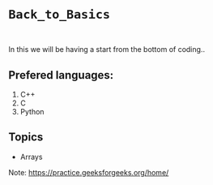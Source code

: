 <pre>
<code><h1>                          Back_to_Basics</h1></code>
</pre>
In this we will be having a start from the bottom of coding..

## Prefered languages:

1. C++
2. C
3. Python

## Topics 

* Arrays

Note: https://practice.geeksforgeeks.org/home/
